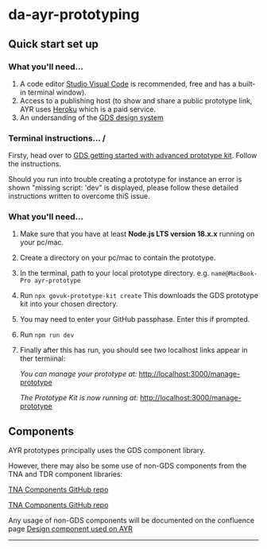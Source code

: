 # da-ayr-prototyping

## Quick start set up
### What you'll need...
1. A code editor [Studio Visual Code](https://code.visualstudio.com/) is recommended, free and has a built-in terminal window).
2. Access to a publishing host (to show and share a public prototype link, AYR uses [Heroku](https://www.heroku.com/home) which is a paid service.
3. An undersanding of the [GDS design system](https://design-system.service.gov.uk)

### Terminal instructions... /

Firsty, head over to [GDS getting started with advanced prototype kit](https://prototype-kit.service.gov.uk/docs/install/getting-started-advanced).
Follow the instructions.

Should you run into trouble creating a prototype for instance an error is shown "missing script: 'dev" is displayed, please follow these detailed instructions written to overcome thiS issue.

### What you'll need...
1.  Make sure that you have at least __Node.js LTS version 18.x.x__ running on your pc/mac.
2. Create a directory on your pc/mac to contain the prototype.
3. In the terminal, path to your local prototype directory. e.g. `name@MacBook-Pro ayr-prototype`
4. Run `npx govuk-prototype-kit create` This downloads the GDS prototype kit into your chosen directory.
5. You may need to enter your GitHub passphase. Enter this if prompted.
6. Run `npm run dev`
7. Finally after this has run, you should see two localhost links appear in ther termiinal:

    *You can manage your prototype at:*
    <ins>http://localhost:3000/manage-prototype<ins>

    *The Prototype Kit is now running at:*
    <ins>http://localhost:3000/manage-prototype<ins>



## Components
AYR prototypes principally uses the GDS component library.

However, there may also be some use of non-GDS components from the TNA and TDR component libraries:

[TNA Components GitHub repo](https://github.com/nationalarchives/tna-components)

[TNA Components GitHub repo](https://github.com/nationalarchives/tdr-components)




Any usage of non-GDS components will be documented on the confluence page [Design component used on AYR](https://national-archives.atlassian.net/l/cp/A6Gqw8Nb)

---
